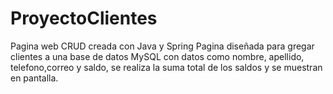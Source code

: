 # ProyectoClientes
Pagina web CRUD creada con Java y Spring 
Pagina diseñada para gregar clientes a una base de datos MySQL con datos como nombre, apellido, telefono,correo y saldo, se realiza la suma total de los saldos y se 
muestran en pantalla.
